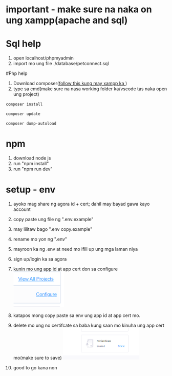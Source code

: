 # important - make sure na naka on ung xampp(apache and sql)
# Sql help
1. open localhost/phpmyadmin
2. import mo ung file ./database/petconnect.sql

#Php help
1. Download composer(<a href="https://www.youtube.com/watch?v=yCXfFZljKy8&ab_channel=Cairocoders">follow this kung may xampp ka </a>)
2. type sa cmd(make sure na nasa working folder ka/vscode tas naka open ung project)
```
composer install
```
```
composer update
```
```
composer dump-autoload
```

# npm
1. download node js
2. run "npm install"
3. run "npm run dev"



# setup - env
1. ayoko mag share ng agora id + cert; dahil may bayad gawa kayo account
2. copy paste ung file ng ".env.example"
3. may lilitaw bago ".env copy.example"
4. rename mo yon ng ".env"
5. mayroon ka ng .env at need mo ifill up ung mga laman niya
6. sign up/login ka sa agora
7. kunin mo ung app id at app cert don sa configure
![Alt text](image.png)

8. katapos mong copy paste sa env ung app id at app cert mo.
9. delete mo ung no certifcate sa baba kung saan mo kinuha ung app cert mo(make sure to save)
![Alt text](image-1.png)
10. good to go kana non